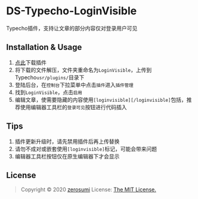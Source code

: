 # DS-Typecho-LoginVisible
Typecho插件，支持让文章的部分内容仅对登录用户可见

## Installation & Usage
1. [点此](https://github.com/zerosumi/DS-Typecho-LoginVisible/archive/master.zip)下载插件
2. 将下载的文件解压，文件夹重命名为`LoginVisible`，上传到Typecho`usr/plugins/`目录下
3. 登陆后台，在`控制台`下拉菜单中点击`插件`进入`插件管理`
4. 找到`LoginVisible`，点击`启用`
5. 编辑文章，使需要隐藏的内容使用`[loginvisible][/loginvisible]`包括，推荐使用编辑器工具栏的`登录可见`按钮进行代码插入

## Tips
1. 插件更新升级时，请先禁用插件后再上传替换
2. 请勿不成对或嵌套使用` [loginvisible] `标记，可能会带来问题
3. 编辑器工具栏按钮仅在原生编辑器下才会显示

## License

> Copyright © 2020 [zerosumi](https://www.zerosumi.com)
> License: [The MIT License.](https://github.com/zerosumi/DS-Typecho-LoginVisible/blob/master/LICENSE)

